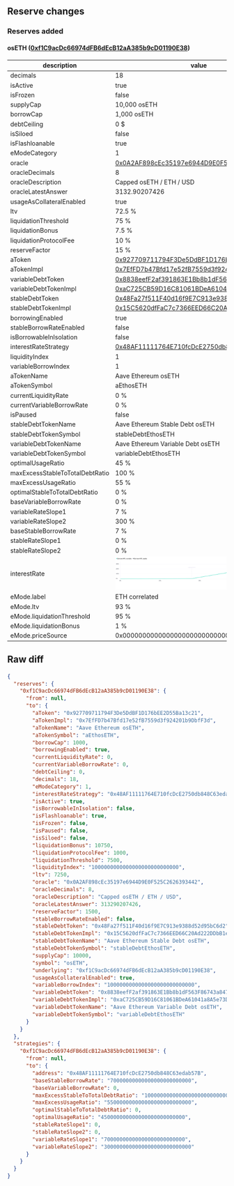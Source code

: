## Reserve changes

### Reserves added

#### osETH ([0xf1C9acDc66974dFB6dEcB12aA385b9cD01190E38](https://etherscan.io/address/0xf1C9acDc66974dFB6dEcB12aA385b9cD01190E38))

| description | value |
| --- | --- |
| decimals | 18 |
| isActive | true |
| isFrozen | false |
| supplyCap | 10,000 osETH |
| borrowCap | 1,000 osETH |
| debtCeiling | 0 $ |
| isSiloed | false |
| isFlashloanable | true |
| eModeCategory | 1 |
| oracle | [0x0A2AF898cEc35197e6944D9E0F525C2626393442](https://etherscan.io/address/0x0A2AF898cEc35197e6944D9E0F525C2626393442) |
| oracleDecimals | 8 |
| oracleDescription | Capped osETH / ETH / USD |
| oracleLatestAnswer | 3132.90207426 |
| usageAsCollateralEnabled | true |
| ltv | 72.5 % |
| liquidationThreshold | 75 % |
| liquidationBonus | 7.5 % |
| liquidationProtocolFee | 10 % |
| reserveFactor | 15 % |
| aToken | [0x927709711794F3De5DdBF1D176bEE2D55Ba13c21](https://etherscan.io/address/0x927709711794F3De5DdBF1D176bEE2D55Ba13c21) |
| aTokenImpl | [0x7EfFD7b47Bfd17e52fB7559d3f924201b9DbfF3d](https://etherscan.io/address/0x7EfFD7b47Bfd17e52fB7559d3f924201b9DbfF3d) |
| variableDebtToken | [0x8838eefF2af391863E1Bb8b1dF563F86743a8470](https://etherscan.io/address/0x8838eefF2af391863E1Bb8b1dF563F86743a8470) |
| variableDebtTokenImpl | [0xaC725CB59D16C81061BDeA61041a8A5e73DA9EC6](https://etherscan.io/address/0xaC725CB59D16C81061BDeA61041a8A5e73DA9EC6) |
| stableDebtToken | [0x48Fa27f511F40d16f9E7C913e9388d52d95bC6d2](https://etherscan.io/address/0x48Fa27f511F40d16f9E7C913e9388d52d95bC6d2) |
| stableDebtTokenImpl | [0x15C5620dfFaC7c7366EED66C20Ad222DDbB1eD57](https://etherscan.io/address/0x15C5620dfFaC7c7366EED66C20Ad222DDbB1eD57) |
| borrowingEnabled | true |
| stableBorrowRateEnabled | false |
| isBorrowableInIsolation | false |
| interestRateStrategy | [0x48AF11111764E710fcDcE2750db848C63edab57B](https://etherscan.io/address/0x48AF11111764E710fcDcE2750db848C63edab57B) |
| liquidityIndex | 1 |
| variableBorrowIndex | 1 |
| aTokenName | Aave Ethereum osETH |
| aTokenSymbol | aEthosETH |
| currentLiquidityRate | 0 % |
| currentVariableBorrowRate | 0 % |
| isPaused | false |
| stableDebtTokenName | Aave Ethereum Stable Debt osETH |
| stableDebtTokenSymbol | stableDebtEthosETH |
| variableDebtTokenName | Aave Ethereum Variable Debt osETH |
| variableDebtTokenSymbol | variableDebtEthosETH |
| optimalUsageRatio | 45 % |
| maxExcessStableToTotalDebtRatio | 100 % |
| maxExcessUsageRatio | 55 % |
| optimalStableToTotalDebtRatio | 0 % |
| baseVariableBorrowRate | 0 % |
| variableRateSlope1 | 7 % |
| variableRateSlope2 | 300 % |
| baseStableBorrowRate | 7 % |
| stableRateSlope1 | 0 % |
| stableRateSlope2 | 0 % |
| interestRate | ![ir](/.assets/aa2e8a5322392ad3d4ae80453f4e281a8da627cc.svg) |
| eMode.label | ETH correlated |
| eMode.ltv | 93 % |
| eMode.liquidationThreshold | 95 % |
| eMode.liquidationBonus | 1 % |
| eMode.priceSource | 0x0000000000000000000000000000000000000000 |


## Raw diff

```json
{
  "reserves": {
    "0xf1C9acDc66974dFB6dEcB12aA385b9cD01190E38": {
      "from": null,
      "to": {
        "aToken": "0x927709711794F3De5DdBF1D176bEE2D55Ba13c21",
        "aTokenImpl": "0x7EfFD7b47Bfd17e52fB7559d3f924201b9DbfF3d",
        "aTokenName": "Aave Ethereum osETH",
        "aTokenSymbol": "aEthosETH",
        "borrowCap": 1000,
        "borrowingEnabled": true,
        "currentLiquidityRate": 0,
        "currentVariableBorrowRate": 0,
        "debtCeiling": 0,
        "decimals": 18,
        "eModeCategory": 1,
        "interestRateStrategy": "0x48AF11111764E710fcDcE2750db848C63edab57B",
        "isActive": true,
        "isBorrowableInIsolation": false,
        "isFlashloanable": true,
        "isFrozen": false,
        "isPaused": false,
        "isSiloed": false,
        "liquidationBonus": 10750,
        "liquidationProtocolFee": 1000,
        "liquidationThreshold": 7500,
        "liquidityIndex": "1000000000000000000000000000",
        "ltv": 7250,
        "oracle": "0x0A2AF898cEc35197e6944D9E0F525C2626393442",
        "oracleDecimals": 8,
        "oracleDescription": "Capped osETH / ETH / USD",
        "oracleLatestAnswer": 313290207426,
        "reserveFactor": 1500,
        "stableBorrowRateEnabled": false,
        "stableDebtToken": "0x48Fa27f511F40d16f9E7C913e9388d52d95bC6d2",
        "stableDebtTokenImpl": "0x15C5620dfFaC7c7366EED66C20Ad222DDbB1eD57",
        "stableDebtTokenName": "Aave Ethereum Stable Debt osETH",
        "stableDebtTokenSymbol": "stableDebtEthosETH",
        "supplyCap": 10000,
        "symbol": "osETH",
        "underlying": "0xf1C9acDc66974dFB6dEcB12aA385b9cD01190E38",
        "usageAsCollateralEnabled": true,
        "variableBorrowIndex": "1000000000000000000000000000",
        "variableDebtToken": "0x8838eefF2af391863E1Bb8b1dF563F86743a8470",
        "variableDebtTokenImpl": "0xaC725CB59D16C81061BDeA61041a8A5e73DA9EC6",
        "variableDebtTokenName": "Aave Ethereum Variable Debt osETH",
        "variableDebtTokenSymbol": "variableDebtEthosETH"
      }
    }
  },
  "strategies": {
    "0xf1C9acDc66974dFB6dEcB12aA385b9cD01190E38": {
      "from": null,
      "to": {
        "address": "0x48AF11111764E710fcDcE2750db848C63edab57B",
        "baseStableBorrowRate": "70000000000000000000000000",
        "baseVariableBorrowRate": 0,
        "maxExcessStableToTotalDebtRatio": "1000000000000000000000000000",
        "maxExcessUsageRatio": "550000000000000000000000000",
        "optimalStableToTotalDebtRatio": 0,
        "optimalUsageRatio": "450000000000000000000000000",
        "stableRateSlope1": 0,
        "stableRateSlope2": 0,
        "variableRateSlope1": "70000000000000000000000000",
        "variableRateSlope2": "3000000000000000000000000000"
      }
    }
  }
}
```
